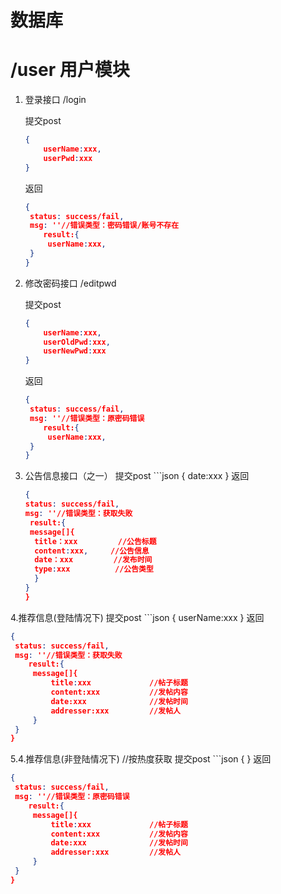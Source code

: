 # 数据库





# /user	用户模块

1. 登录接口 /login

   提交post

   ```json
   {
       userName:xxx,
       userPwd:xxx
   }
   ```

   返回

   ```json
   {
   	status: success/fail,
   	msg: ''//错误类型：密码错误/账号不存在
       result:{
       	userName:xxx,
   	}
   }
   ```

2. 修改密码接口 /editpwd

   提交post

   ```json
   {
       userName:xxx,
       userOldPwd:xxx,
       userNewPwd:xxx
   }
   ```

   返回

   ```json
   {
   	status: success/fail,
   	msg: ''//错误类型：原密码错误
       result:{
       	userName:xxx,
   	}
   }
   ```
3. 公告信息接口（之一） 
	提交post
	   ```json
   {
       date:xxx
   }
   返回
      ```json
   {
   	status: success/fail,
   	msg: ''//错误类型：获取失败
       result:{
	   message[]{
		title：xxx         //公告标题
       	content:xxx,     //公告信息
		date：xxx         //发布时间
		type:xxx          //公告类型
		}
   	}
   }
4.推荐信息(登陆情况下)
	提交post
	   ```json
   {
       userName:xxx
   }
      返回

   ```json
   {
   	status: success/fail,
   	msg: ''//错误类型：获取失败
       result:{
       	message[]{
			title:xxx             //帖子标题
			content:xxx			  //发帖内容
			date:xxx			  //发帖时间
			addresser:xxx		  //发帖人
		}
   	}
   }
   ```
5.4.推荐信息(非登陆情况下)                       //按热度获取
	提交post
		   ```json
   {
   }
         返回

   ```json
   {
   	status: success/fail,
   	msg: ''//错误类型：原密码错误
       result:{
       	message[]{
			title:xxx             //帖子标题
			content:xxx			  //发帖内容
			date:xxx			  //发帖时间
			addresser:xxx		  //发帖人
		}
   	}
   }